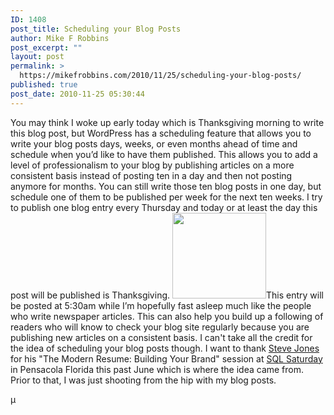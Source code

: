 ```yaml
---
ID: 1408
post_title: Scheduling your Blog Posts
author: Mike F Robbins
post_excerpt: ""
layout: post
permalink: >
  https://mikefrobbins.com/2010/11/25/scheduling-your-blog-posts/
published: true
post_date: 2010-11-25 05:30:44
---
```

You may think I woke up early today which is Thanksgiving morning to write this blog post, but WordPress has a scheduling feature that allows you to write your blog posts days, weeks, or even months ahead of time and schedule when you’d like to have them published. This allows you to add a level of professionalism to your blog by publishing articles on a more consistent basis instead of posting ten in a day and then not posting anymore for months. You can still write those ten blog posts in one day, but schedule one of them to be published per week for the next ten weeks. I try to publish one blog entry every Thursday and today or at least the day this post will be published is Thanksgiving. <a href="http://mikefrobbins.com/wp-content/uploads/2010/11/schedule-blog.png"><img class="alignleft size-thumbnail wp-image-1410" title="schedule-blog" src="http://mikefrobbins.com/wp-content/uploads/2010/11/schedule-blog.png?w=150" alt="" width="150" height="137" /></a>This entry will be posted at 5:30am while I’m hopefully fast asleep much like the people who write newspaper articles. This can also help you build up a following of readers who will know to check your blog site regularly because you are publishing new articles on a consistent basis. I can't take all the credit for the idea of scheduling your blog posts though. I want to thank <a href="http://modernresume.blogspot.com/" target="_blank">Steve Jones</a> for his "The Modern Resume: Building Your Brand" session at <a href="http://www.sqlsaturday.com/" target="_blank">SQL Saturday</a> in Pensacola Florida this past June which is where the idea came from. Prior to that, I was just shooting from the hip with my blog posts.

µ